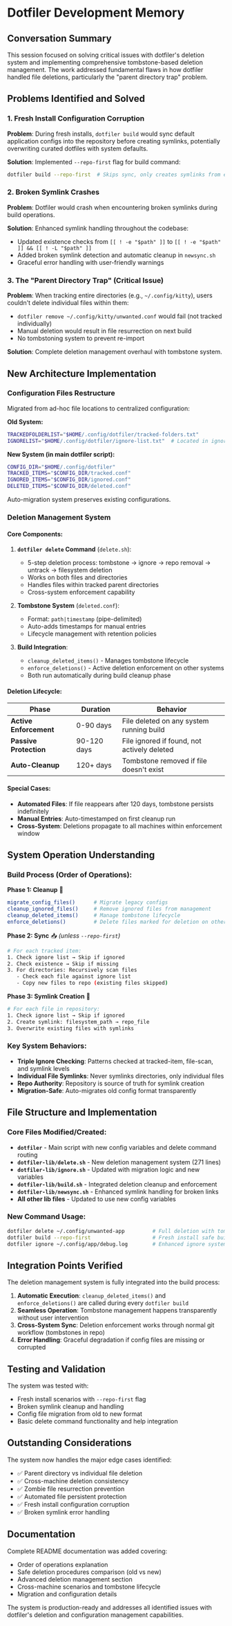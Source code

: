 # Dotfiler Development Memory

## Conversation Summary

This session focused on solving critical issues with dotfiler's deletion system and implementing comprehensive tombstone-based deletion management. The work addressed fundamental flaws in how dotfiler handled file deletions, particularly the "parent directory trap" problem.

## Problems Identified and Solved

### 1. Fresh Install Configuration Corruption
**Problem**: During fresh installs, `dotfiler build` would sync default application configs into the repository before creating symlinks, potentially overwriting curated dotfiles with system defaults.

**Solution**: Implemented `--repo-first` flag for build command:
```bash
dotfiler build --repo-first  # Skips sync, only creates symlinks from existing repo
```

### 2. Broken Symlink Crashes
**Problem**: Dotfiler would crash when encountering broken symlinks during build operations.

**Solution**: Enhanced symlink handling throughout the codebase:
- Updated existence checks from `[[ ! -e "$path" ]]` to `[[ ! -e "$path" ]] && [[ ! -L "$path" ]]`
- Added broken symlink detection and automatic cleanup in `newsync.sh`
- Graceful error handling with user-friendly warnings

### 3. The "Parent Directory Trap" (Critical Issue)
**Problem**: When tracking entire directories (e.g., `~/.config/kitty`), users couldn't delete individual files within them:
- `dotfiler remove ~/.config/kitty/unwanted.conf` would fail (not tracked individually)
- Manual deletion would result in file resurrection on next build
- No tombstoning system to prevent re-import

**Solution**: Complete deletion management overhaul with tombstone system.

## New Architecture Implementation

### Configuration Files Restructure
Migrated from ad-hoc file locations to centralized configuration:

**Old System:**
```bash
TRACKEDFOLDERLIST="$HOME/.config/dotfiler/tracked-folders.txt"
IGNORELIST="$HOME/.config/dotfiler/ignore-list.txt"  # Located in ignore.sh
```

**New System (in main dotfiler script):**
```bash
CONFIG_DIR="$HOME/.config/dotfiler"
TRACKED_ITEMS="$CONFIG_DIR/tracked.conf"
IGNORED_ITEMS="$CONFIG_DIR/ignored.conf"
DELETED_ITEMS="$CONFIG_DIR/deleted.conf"
```

Auto-migration system preserves existing configurations.

### Deletion Management System

#### Core Components:

1. **`dotfiler delete` Command** (`delete.sh`):
   - 5-step deletion process: tombstone → ignore → repo removal → untrack → filesystem deletion
   - Works on both files and directories
   - Handles files within tracked parent directories
   - Cross-system enforcement capability

2. **Tombstone System** (`deleted.conf`):
   - Format: `path|timestamp` (pipe-delimited)
   - Auto-adds timestamps for manual entries
   - Lifecycle management with retention policies

3. **Build Integration**:
   - `cleanup_deleted_items()` - Manages tombstone lifecycle
   - `enforce_deletions()` - Active deletion enforcement on other systems
   - Both run automatically during build cleanup phase

#### Deletion Lifecycle:

| Phase | Duration | Behavior |
|-------|----------|----------|
| **Active Enforcement** | 0-90 days | File deleted on any system running build |
| **Passive Protection** | 90-120 days | File ignored if found, not actively deleted |
| **Auto-Cleanup** | 120+ days | Tombstone removed if file doesn't exist |

#### Special Cases:
- **Automated Files**: If file reappears after 120 days, tombstone persists indefinitely
- **Manual Entries**: Auto-timestamped on first cleanup run
- **Cross-System**: Deletions propagate to all machines within enforcement window

## System Operation Understanding

### Build Process (Order of Operations):

**Phase 1: Cleanup** 🧹
```bash
migrate_config_files()      # Migrate legacy configs
cleanup_ignored_files()     # Remove ignored files from management
cleanup_deleted_items()     # Manage tombstone lifecycle  
enforce_deletions()         # Delete files marked for deletion on other systems
```

**Phase 2: Sync** 📥 *(unless `--repo-first`)*
```bash
# For each tracked item:
1. Check ignore list → Skip if ignored
2. Check existence → Skip if missing  
3. For directories: Recursively scan files
   - Check each file against ignore list
   - Copy new files to repo (existing files skipped)
```

**Phase 3: Symlink Creation** 🔗
```bash
# For each file in repository:
1. Check ignore list → Skip if ignored
2. Create symlink: filesystem_path → repo_file
3. Overwrite existing files with symlinks
```

### Key System Behaviors:
- **Triple Ignore Checking**: Patterns checked at tracked-item, file-scan, and symlink levels
- **Individual File Symlinks**: Never symlinks directories, only individual files
- **Repo Authority**: Repository is source of truth for symlink creation
- **Migration-Safe**: Auto-migrates old config format transparently

## File Structure and Implementation

### Core Files Modified/Created:
- **`dotfiler`** - Main script with new config variables and delete command routing
- **`dotfiler-lib/delete.sh`** - New deletion management system (271 lines)
- **`dotfiler-lib/ignore.sh`** - Updated with migration logic and new variables
- **`dotfiler-lib/build.sh`** - Integrated deletion cleanup and enforcement
- **`dotfiler-lib/newsync.sh`** - Enhanced symlink handling for broken links
- **All other lib files** - Updated to use new config variables

### New Command Usage:
```bash
dotfiler delete ~/.config/unwanted-app         # Full deletion with tombstone
dotfiler build --repo-first                    # Fresh install safe build
dotfiler ignore ~/.config/app/debug.log        # Enhanced ignore system
```

## Integration Points Verified

The deletion management system is fully integrated into the build process:

1. **Automatic Execution**: `cleanup_deleted_items()` and `enforce_deletions()` are called during every `dotfiler build`
2. **Seamless Operation**: Tombstone management happens transparently without user intervention
3. **Cross-System Sync**: Deletion enforcement works through normal git workflow (tombstones in repo)
4. **Error Handling**: Graceful degradation if config files are missing or corrupted

## Testing and Validation

The system was tested with:
- Fresh install scenarios with `--repo-first` flag
- Broken symlink cleanup and handling
- Config file migration from old to new format
- Basic delete command functionality and help integration

## Outstanding Considerations

The system now handles the major edge cases identified:
- ✅ Parent directory vs individual file deletion
- ✅ Cross-machine deletion consistency  
- ✅ Zombie file resurrection prevention
- ✅ Automated file persistent protection
- ✅ Fresh install configuration corruption
- ✅ Broken symlink error handling

## Documentation

Complete README documentation was added covering:
- Order of operations explanation
- Safe deletion procedures comparison (old vs new)
- Advanced deletion management section
- Cross-machine scenarios and tombstone lifecycle
- Migration and configuration details

The system is production-ready and addresses all identified issues with dotfiler's deletion and configuration management capabilities.